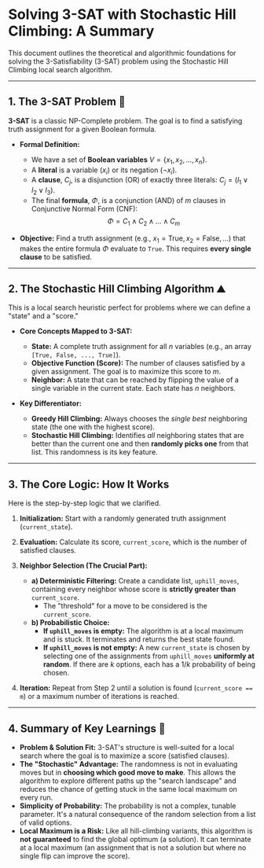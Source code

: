 # Solving 3-SAT with Stochastic Hill Climbing: A Summary

This document outlines the theoretical and algorithmic foundations for solving the 3-Satisfiability (3-SAT) problem using the Stochastic Hill Climbing local search algorithm.

---

## 1. The 3-SAT Problem 🧩

**3-SAT** is a classic NP-Complete problem. The goal is to find a satisfying truth assignment for a given Boolean formula.

* **Formal Definition:**
    * We have a set of **Boolean variables** $V = \{x_1, x_2, \dots, x_n\}$.
    * A **literal** is a variable ($x_i$) or its negation ($\neg x_i$).
    * A **clause**, $C_j$, is a disjunction (OR) of exactly three literals: $C_j = (l_1 \lor l_2 \lor l_3)$.
    * The final **formula**, $\Phi$, is a conjunction (AND) of $m$ clauses in Conjunctive Normal Form (CNF):
        $$ \Phi = C_1 \land C_2 \land \dots \land C_m $$

* **Objective:** Find a truth assignment (e.g., $x_1=\text{True}, x_2=\text{False}, \dots$) that makes the entire formula $\Phi$ evaluate to `True`. This requires **every single clause** to be satisfied.

---

## 2. The Stochastic Hill Climbing Algorithm ⛰️

This is a local search heuristic perfect for problems where we can define a "state" and a "score."

* **Core Concepts Mapped to 3-SAT:**
    * **State:** A complete truth assignment for all $n$ variables (e.g., an array `[True, False, ..., True]`).
    * **Objective Function (Score):** The number of clauses satisfied by a given assignment. The goal is to maximize this score to $m$.
    * **Neighbor:** A state that can be reached by flipping the value of a single variable in the current state. Each state has $n$ neighbors.

* **Key Differentiator:**
    * **Greedy Hill Climbing:** Always chooses the *single best* neighboring state (the one with the highest score).
    * **Stochastic Hill Climbing:** Identifies *all* neighboring states that are better than the current one and then **randomly picks one** from that list. This randomness is its key feature.

---

## 3. The Core Logic: How It Works

Here is the step-by-step logic that we clarified.

1.  **Initialization:** Start with a randomly generated truth assignment (`current_state`).

2.  **Evaluation:** Calculate its score, `current_score`, which is the number of satisfied clauses.

3.  **Neighbor Selection (The Crucial Part):**
    * **a) Deterministic Filtering:** Create a candidate list, `uphill_moves`, containing every neighbor whose score is **strictly greater than** `current_score`.
        * The "threshold" for a move to be considered is the `current_score`.
    * **b) Probabilistic Choice:**
        * **If `uphill_moves` is empty:** The algorithm is at a local maximum and is stuck. It terminates and returns the best state found.
        * **If `uphill_moves` is not empty:** A new `current_state` is chosen by selecting one of the assignments from `uphill_moves` **uniformly at random**. If there are $k$ options, each has a $1/k$ probability of being chosen.

4.  **Iteration:** Repeat from Step 2 until a solution is found (`current_score == m`) or a maximum number of iterations is reached.

---

## 4. Summary of Key Learnings 📝

* **Problem & Solution Fit:** 3-SAT's structure is well-suited for a local search where the goal is to maximize a score (satisfied clauses).
* **The "Stochastic" Advantage:** The randomness is not in evaluating moves but in **choosing which good move to make**. This allows the algorithm to explore different paths up the "search landscape" and reduces the chance of getting stuck in the same local maximum on every run.
* **Simplicity of Probability:** The probability is not a complex, tunable parameter. It's a natural consequence of the random selection from a list of valid options.
* **Local Maximum is a Risk:** Like all hill-climbing variants, this algorithm is **not guaranteed** to find the global optimum (a solution). It can terminate at a local maximum (an assignment that is not a solution but where no single flip can improve the score).